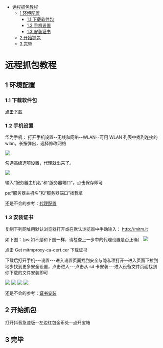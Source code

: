# 

<!--
 * @Author: huzi
 * @Date: 2023-03-26 22:51:40
 * @LastEditTime: 2023-05-05 15:45:16
 * @FilePath: \blogsrc\content\posts\抖音.md
 * @Description:
-->
<!-- ---
title: '抖音极速版本远程抓包教程'
date: 2023-05-05T20:46:08+08:00
draft: true
--- -->

- [远程抓包教程](#远程抓包教程)
  - [1 环境配置](#1-环境配置)
    - [1.1 下载软件包](#11-下载软件包)
    - [1.2 手机设置](#12-手机设置)
    - [1.3 安装证书](#13-安装证书)
  - [2 开始抓包](#2-开始抓包)
  - [3 完毕](#3-完毕)

# 远程抓包教程

## 1 环境配置

### 1.1 下载软件包

[点击下载](https://wwvs.lanzoub.com/iD8uk0upl58f)

### 1.2 手机设置

华为手机：
打开手机设置--无线和网络--WLAN--可用 WLAN 列表中找到连接的 wlan，长按弹出，选择修改网络

![](https://ghproxy.com/https://raw.githubusercontent.com/ppge66/blogpic/main/pic/20230505101528.png)

勾选高级选项设置，代理就出来了。

![](https://ghproxy.com/https://raw.githubusercontent.com/ppge66/blogpic/main/pic/20230505102030.png)

输入“服务器主机名”和“服务器端口”，点击保存即可

ps:“服务器主机名”和“服务器端口”找我拿

还是不会的参考：[代理配置](https://jingyan.baidu.com/article/db55b609dbf04f4ba30a2fb2.html)

### 1.3 安装证书

复制下列网址用默认浏览器打开或在默认浏览器中手动输入：
http://mitm.it

如下图：（ps:如不是和下图一样，请检查上一步中的代理设置是否正确）
![](https://ghproxy.com/https://raw.githubusercontent.com/ppge66/blogpic/main/pic/1683253539294.jpg)

点击 Get mitmproxy-ca-cert.cer 下载证书

下载后打开手机---设置---进入设置页面找到安全与隐私项打开--进入页面下拉到地步找到更多安全设置，点击进入---点击从 sd 卡安装---进入设备文件页面找到你下载的文件安装即可

![](https://ghproxy.com/https://raw.githubusercontent.com/ppge66/blogpic/main/pic/20230505103401.png)
![](https://ghproxy.com/https://raw.githubusercontent.com/ppge66/blogpic/main/pic/20230505103423.png)
![](https://ghproxy.com/https://raw.githubusercontent.com/ppge66/blogpic/main/pic/20230505103449.png)
![](https://ghproxy.com/https://raw.githubusercontent.com/ppge66/blogpic/main/pic/20230505103508.png)

还是不会的参考：[证书安装](https://jingyan.baidu.com/article/ad310e800d47361849f49efd.html)

## 2 开始抓包

打开抖音急速版--左边红包金币处--点开宝箱

## 3 完毕

